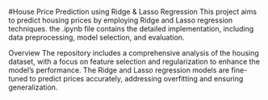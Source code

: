 #House Price Prediction using Ridge & Lasso Regression
This project aims to predict housing prices by employing Ridge and Lasso regression techniques. the .ipynb file contains the detailed implementation, including data preprocessing, model selection, and evaluation.

Overview
The repository includes a comprehensive analysis of the housing dataset, with a focus on feature selection and regularization to enhance the model’s performance. The Ridge and Lasso regression models are fine-tuned to predict prices accurately, addressing overfitting and ensuring generalization.
